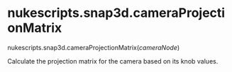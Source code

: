 # nukescripts.snap3d.cameraProjectionMatrix
nukescripts.snap3d.cameraProjectionMatrix(_cameraNode_)

Calculate the projection matrix for the camera based on its knob values.